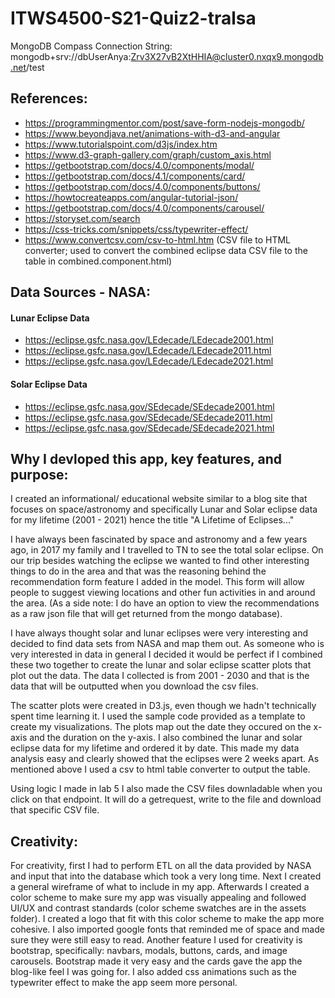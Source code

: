 # ITWS4500-S21-Quiz2-tralsa
 
MongoDB Compass Connection String: mongodb+srv://dbUserAnya:Zrv3X27vB2XtHHIA@cluster0.nxqx9.mongodb.net/test
 
## References:
* https://programmingmentor.com/post/save-form-nodejs-mongodb/
* https://www.beyondjava.net/animations-with-d3-and-angular
* https://www.tutorialspoint.com/d3js/index.htm
* https://www.d3-graph-gallery.com/graph/custom_axis.html
* https://getbootstrap.com/docs/4.0/components/modal/
* https://getbootstrap.com/docs/4.1/components/card/
* https://getbootstrap.com/docs/4.0/components/buttons/
* https://howtocreateapps.com/angular-tutorial-json/
* https://getbootstrap.com/docs/4.0/components/carousel/
* https://storyset.com/search
* https://css-tricks.com/snippets/css/typewriter-effect/
* https://www.convertcsv.com/csv-to-html.htm (CSV file to HTML converter; used to convert the combined eclipse data CSV file to the table in combined.component.html)

## Data Sources - NASA:
#### Lunar Eclipse Data
* https://eclipse.gsfc.nasa.gov/LEdecade/LEdecade2001.html
* https://eclipse.gsfc.nasa.gov/LEdecade/LEdecade2011.html
* https://eclipse.gsfc.nasa.gov/LEdecade/LEdecade2021.html
 
#### Solar Eclipse Data
* https://eclipse.gsfc.nasa.gov/SEdecade/SEdecade2001.html
* https://eclipse.gsfc.nasa.gov/SEdecade/SEdecade2011.html
* https://eclipse.gsfc.nasa.gov/SEdecade/SEdecade2021.html
 
## Why I devloped this app, key features, and purpose:
I created an informational/ educational website similar to a blog site that focuses on space/astronomy and specifically Lunar and Solar eclipse data for my lifetime (2001 - 2021) hence the title "A Lifetime of Eclipses..." 
 
I have always been fascinated by space and astronomy and a few years ago, in 2017 my family and I travelled to TN to see the total solar eclipse. On our trip besides watching the eclipse we wanted to find other interesting things to do in the area and that was the reasoning behind the recommendation form feature I added in the model. This form will allow people to suggest viewing locations and other fun activities in and around the area. (As a side note: I do have an option to view the recommendations as a raw json file that will get returned from the mongo database). 
 
I have always thought solar and lunar eclipses were very interesting and decided to find data sets from NASA and map them out. As someone who is very interested in data in general I decided it would be perfect if I combined these two together to create the lunar and solar eclipse scatter plots that plot out the data. The data I collected is from 2001 - 2030 and that is the data that will be outputted when you download the csv files.
 
The scatter plots were created in D3.js, even though we hadn't technically spent time learning it. I used the sample code provided as a template to create my visualizations. The plots map out the date they occured on the x-axis and the duration on the y-axis. I also combined the lunar and solar eclipse data for my lifetime and ordered it by date. This made my data analysis easy and clearly showed that the eclipses were 2 weeks apart. As mentioned above I used a csv to html table converter to output the table. 

Using logic I made in lab 5 I also made the CSV files downladable when you click on that endpoint. It will do a getrequest, write to the file and download that specific CSV file. 
 
## Creativity:
For creativity, first I had to perform ETL on all the data provided by NASA and input that into the database which took a very long time. Next I created a general wireframe of what to include in my app. Afterwards I created a color scheme to make sure my app was visually appealing and followed UI/UX and contrast standards (color scheme swatches are in the assets folder). I created a logo that fit with this color scheme to make the app more cohesive. I also imported google fonts that reminded me of space and made sure they were still easy to read. Another feature I used for creativity is bootstrap, specifically: navbars, modals, buttons, cards, and image carousels. Bootstrap made it very easy and the cards gave the app the blog-like feel I was going for. I also added css animations such as the typewriter effect to make the app seem more personal. 

